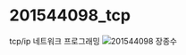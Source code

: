 # 201544098_tcp
tcp/ip 네트워크 프로그래밍 
![201544098 장종수](https://user-images.githubusercontent.com/90183114/162001241-4d48c86b-c304-4075-9d05-8f1668a44c82.PNG)
